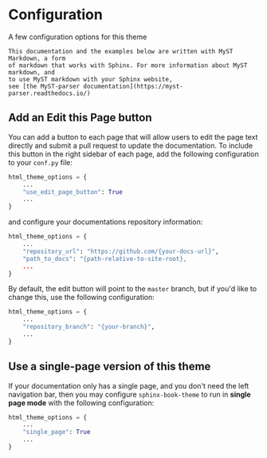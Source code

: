 # Configuration

A few configuration options for this theme

```{note}
This documentation and the examples below are written with MyST Markdown, a form
of markdown that works with Sphinx. For more information about MyST markdown, and
to use MyST markdown with your Sphinx website,
see [the MyST-parser documentation](https://myst-parser.readthedocs.io/)
```

## Add an Edit this Page button

You can add a button to each page that will allow users to edit the page text
directly and submit a pull request to update the documentation. To include this
button in the right sidebar of each page, add the following configuration to
your `conf.py` file:

```python
html_theme_options = {
    ...
    "use_edit_page_button": True
    ...
}
```

and configure your documentations repository information:

```python
html_theme_options = {
    ...
    "repository_url": "https://github.com/{your-docs-url}",
    "path_to_docs": "{path-relative-to-site-root},
    ...
}
```

By default, the edit button will point to the `master` branch, but if you'd like
to change this, use the following configuration:

```python
html_theme_options = {
    ...
    "repository_branch": "{your-branch}",
    ...
}
```

## Use a single-page version of this theme

If your documentation only has a single page, and you don't need the left
navigation bar, then you may configure `sphinx-book-theme` to run in **single page mode**
with the following configuration:

```python
html_theme_options = {
    ...
    "single_page": True
    ...
}
```
